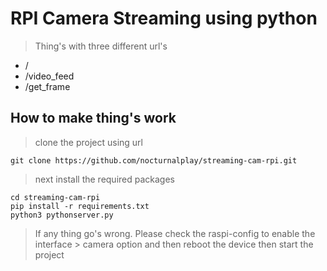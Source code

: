 # RPI Camera Streaming using python

> Thing's with three different url's

- /
- /video_feed
- /get_frame

## How to make thing's work

> clone the project using url

```
git clone https://github.com/nocturnalplay/streaming-cam-rpi.git
```

> next install the required packages

```
cd streaming-cam-rpi
pip install -r requirements.txt
python3 pythonserver.py
```

> If any thing go's wrong. Please check the raspi-config to enable the interface > camera option and then reboot the device then start the project
